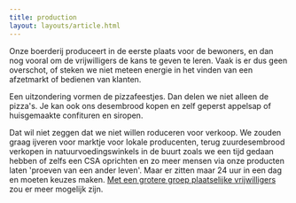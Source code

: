 ```yaml
---
title: production
layout: layouts/article.html
---
```

Onze boerderij produceert in de eerste plaats voor de bewoners, en dan nog vooral om de vrijwilligers de kans te geven te leren. Vaak is er dus geen overschot, of steken we niet meteen energie in het vinden van een afzetmarkt of bedienen van klanten. 

Een uitzondering vormen de pizzafeestjes. Dan delen we niet alleen de pizza's. Je kan ook ons desembrood kopen en zelf geperst appelsap of huisgemaakte confituren en siropen.

Dat wil niet zeggen dat we niet willen roduceren voor verkoop. We zouden graag ijveren voor marktje voor lokale producenten, terug zuurdesembrood verkopen in natuurvoedingswinkels in de buurt zoals we een tijd gedaan hebben of zelfs een CSA oprichten en zo meer mensen via onze producten laten 'proeven van een ander leven'. Maar er zitten maar 24 uur in een dag en moeten keuzes maken. [Met een grotere groep plaatselijke vrijwilligers](volunteer/local) zou er meer mogelijk zijn.
